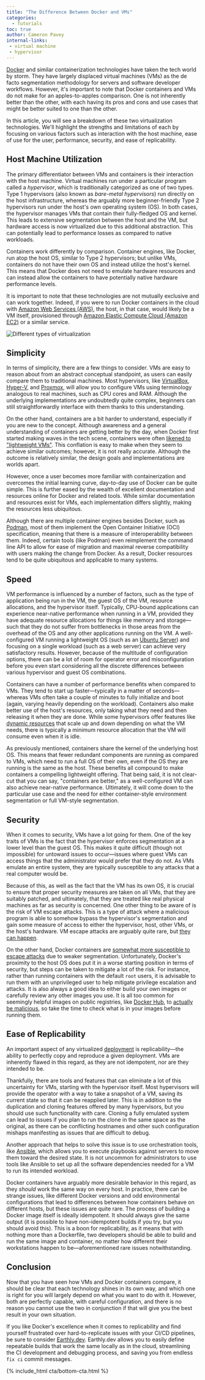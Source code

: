 ```yaml
---
title: "The Difference Between Docker and VMs"
categories:
  - Tutorials
toc: true
author: Cameron Pavey
internal-links:
 - virtual machine 
 - hypervisor
---
```

[Docker](https://www.docker.com/) and similar containerization technologies have taken the tech world by storm. They have largely displaced virtual machines (VMs) as the de facto segmentation methodology for servers and software developer workflows. However, it's important to note that Docker containers and VMs do not make for an apples-to-apples comparison. One is not inherently better than the other, with each having its pros and cons and use cases that might be better suited to one than the other.

In this article, you will see a breakdown of these two virtualization technologies. We'll highlight the strengths and limitations of each by focusing on various factors such as interaction with the host machine, ease of use for the user, performance, security, and ease of replicability.

## Host Machine Utilization

The primary differentiator between VMs and containers is their interaction with the host machine. Virtual machines run under a particular program called a *hypervisor*, which is traditionally categorized as one of two types. Type 1 hypervisors (also known as *bare-metal hypervisors*) run directly on the host infrastructure, whereas the arguably more beginner-friendly Type 2 hypervisors run under the host's own operating system (OS). In both cases, the hypervisor manages VMs that contain their fully-fledged OS and kernel. This leads to extensive segmentation between the host and the VM, but hardware access is now virtualized due to this additional abstraction. This can potentially lead to performance losses as compared to native workloads.

Containers work differently by comparison. Container engines, like Docker, run atop the host OS, similar to Type 2 hypervisors; but unlike VMs, containers do not have their own OS and instead utilize the host's kernel. This means that Docker does not need to emulate hardware resources and can instead allow the containers to have potentially native hardware performance levels.

It is important to note that these technologies are not mutually exclusive and can work together. Indeed, if you were to run Docker containers in the cloud with [Amazon Web Services (AWS)](https://aws.amazon.com/), the host, in that case, would likely be a VM itself, provisioned through [Amazon Elastic Compute Cloud (Amazon EC2)](https://aws.amazon.com/ec2/) or a similar service.

![Different types of virtualization]({{site.images}}{{page.slug}}/XcKTyBM.png)

## Simplicity

In terms of simplicity, there are a few things to consider. VMs are easy to reason about from an abstract conceptual standpoint, as users can easily compare them to traditional machines. Most hypervisors, like [VirtualBox](https://www.virtualbox.org/), [Hyper-V](https://docs.microsoft.com/en-us/virtualization/hyper-v-on-windows/quick-start/enable-hyper-v), and [Proxmox](https://www.proxmox.com/en/proxmox-ve), will allow you to configure VMs using terminology analogous to real machines, such as CPU cores and RAM. Although the underlying implementations are undoubtedly quite complex, beginners can still straightforwardly interface with them thanks to this understanding.

On the other hand, containers are a bit harder to understand, especially if you are new to the concept. Although awareness and a general understanding of containers are getting better by the day, when Docker first started making waves in the tech scene, containers were often [likened to "lightweight VMs"](https://www.docker.com/blog/containers-are-not-vms/). This conflation is easy to make when they seem to achieve similar outcomes; however, it is not really accurate. Although the outcome is relatively similar, the design goals and implementations are worlds apart.

However, once a user becomes more familiar with containerization and overcomes the initial learning curve, day-to-day use of Docker can be quite simple. This is further eased by the wealth of excellent documentation and resources online for Docker and related tools. While similar documentation and resources exist for VMs, each implementation differs slightly, making the resources less ubiquitous.

Although there are multiple container engines besides Docker, such as [Podman](https://podman.io/), most of them implement the Open Container Initiative (OCI) specification, meaning that there is a measure of interoperability between them. Indeed, certain tools (like Podman) even reimplement the command line API to allow for ease of migration and maximal reverse compatibility with users making the change from Docker. As a result, Docker resources tend to be quite ubiquitous and applicable to many systems.

## Speed

VM performance is influenced by a number of factors, such as the type of application being run in the VM, the guest OS of the VM, resource allocations, and the hypervisor itself. Typically, CPU-bound applications can experience near-native performance when running in a VM, provided they have adequate resource allocations for things like memory and storage—such that they do not suffer from bottlenecks in those areas from the overhead of the OS and any other applications running on the VM. A well-configured VM running a lightweight OS (such as an [Ubuntu Server](https://ubuntu.com/download/server)) and focusing on a single workload (such as a web server) can achieve very satisfactory results. However, because of the multitude of configuration options, there can be a lot of room for operator error and misconfiguration before you even start considering all the discrete differences between various hypervisor and guest OS combinations.

Containers can have a number of performance benefits when compared to VMs. They tend to start up faster—typically in a matter of seconds—whereas VMs often take a couple of minutes to fully initialize and boot (again, varying heavily depending on the workload). Containers also make better use of the host's resources, only taking what they need and then releasing it when they are done. While some hypervisors offer features like [dynamic resources](https://docs.microsoft.com/en-us/previous-versions/windows/it-pro/windows-server-2012-r2-and-2012/hh831766(v=ws.11)) that scale up and down depending on what the VM needs, there is typically a minimum resource allocation that the VM will consume even when it is idle.

As previously mentioned, containers share the kernel of the underlying host OS. This means that fewer redundant components are running as compared to VMs, which need to run a full OS of their own, even if the OS they are running is the same as the host. These benefits all compound to make containers a compelling lightweight offering. That being said, it is not clear-cut that you can say, "containers are better," as a well-configured VM can also achieve near-native performance. Ultimately, it will come down to the particular use case and the need for either container-style environment segmentation or full VM-style segmentation.

## Security

When it comes to security, VMs have a lot going for them. One of the key traits of VMs is the fact that the hypervisor enforces segmentation at a lower level than the guest OS. This makes it quite difficult (though not impossible) for untoward issues to occur—issues where guest VMs can access things that the administrator would prefer that they do not. As VMs emulate an entire system, they are typically susceptible to any attacks that a real computer would be.

Because of this, as well as the fact that the VM has its own OS, it is crucial to ensure that proper security measures are taken on all VMs, that they are suitably patched, and ultimately, that they are treated like real physical machines as far as security is concerned. One other thing to be aware of is the risk of VM escape attacks. This is a type of attack where a malicious program is able to somehow bypass the hypervisor's segmentation and gain some measure of access to either the hypervisor, host, other VMs, or the host's hardware. VM escape attacks are arguably quite rare, but [they can happen](https://www.zerodayinitiative.com/blog/2017/3/16/pwn2own-2017-day-three-schedule-and-results).

On the other hand, Docker containers are [somewhat more susceptible to escape attacks](https://www.trendmicro.com/en_au/research/21/b/threat-actors-now-target-docker-via-container-escape-features.html) due to weaker segmentation. Unfortunately, Docker's proximity to the host OS does put it in a worse starting position in terms of security, but steps can be taken to mitigate a lot of the risk. For instance, rather than running containers with the default `root` users, it is advisable to run them with an unprivileged user to help mitigate privilege escalation and attacks. It is also always a good idea to either build your own images or carefully review any other images you use. It is all too common for seemingly helpful images on public registries, like [Docker Hub](https://hub.docker.com/), to [actually be malicious](https://www.trendmicro.com/vinfo/fr/security/news/virtualization-and-cloud/malicious-docker-hub-container-images-cryptocurrency-mining), so take the time to check what is in your images before running them.

## Ease of Replicability

An important aspect of any virtualized [deployment](/blog/deployment-strategies) is replicability—the ability to perfectly copy and reproduce a given deployment. VMs are inherently flawed in this regard, as they are not idempotent, nor are they intended to be.

Thankfully, there are tools and features that can eliminate a lot of this uncertainty for VMs, starting with the hypervisor itself. Most hypervisors will provide the operator with a way to take a snapshot of a VM, saving its current state so that it can be reapplied later. This is in addition to the duplication and cloning features offered by many hypervisors, but you should use such functionality with care. Cloning a fully emulated system can lead to issues if you plan to run the clone in the same space as the original, as there can be conflicting hostnames and other such configuration mishaps manifesting as issues that are difficult to debug.

Another approach that helps to solve this issue is to use orchestration tools, like [Ansible](https://www.ansible.com/), which allows you to execute playbooks against servers to move them toward the desired state. It is not uncommon for administrators to use tools like Ansible to set up all the software dependencies needed for a VM to run its intended workload.

Docker containers have arguably more desirable behavior in this regard, as they *should* work the same way on every host. In practice, there can be strange issues, like different Docker versions and odd environmental configurations that lead to differences between how containers behave on different hosts, but these issues are quite rare. The process of building a Docker image itself is ideally idempotent. It should always give the same output (it is possible to have non-idempotent builds if you try, but you should avoid this). This is a boon for replicability, as it means that with nothing more than a Dockerfile, two developers should be able to build and run the same image and container, no matter how different their workstations happen to be—aforementioned rare issues notwithstanding.

## Conclusion

Now that you have seen how VMs and Docker containers compare, it should be clear that each technology shines in its own way, and which one is right for you will largely depend on what you want to do with it. However, both are perfectly capable, with careful configuration, and there is no reason you cannot use the two in conjunction if that will give you the best result in your own situation.

If you like Docker's excellence when it comes to replicability and find yourself frustrated over hard-to-replicate issues with your CI/CD pipelines, be sure to consider [Earthly.dev](https://earthly.dev/). Earthly.dev allows you to easily define repeatable builds that work the same locally as in the cloud, streamlining the CI development and debugging process, and saving you from endless `fix ci` commit messages.

{% include_html cta/bottom-cta.html %}
